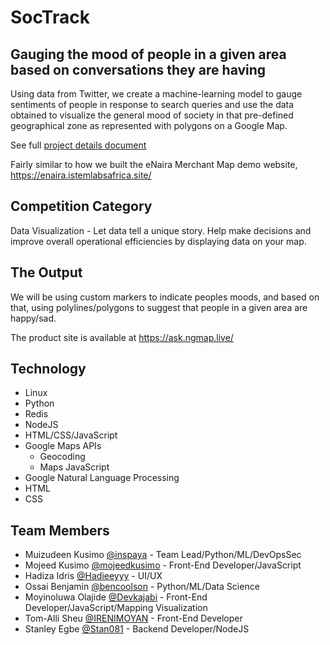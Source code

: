 # SocTrack

## Gauging the mood of people in a given area based on conversations they are having

Using data from Twitter, we create a machine-learning model to gauge sentiments of people in response to search queries and use 
the data obtained to visualize the general mood of society in that pre-defined geographical zone as represented with polygons on a Google Map.

See full [project details document]()

Fairly similar to how we built the eNaira Merchant Map demo website, https://enaira.istemlabsafrica.site/

## Competition Category

Data Visualization - Let data tell a unique story. Help make decisions and improve overall operational efficiencies by displaying data on your map. 

## The Output

We will be using custom markers to indicate peoples moods, and based on that, using polylines/polygons 
to suggest that people in a given area are happy/sad. 

The product site is available at https://ask.ngmap.live/

## Technology

* Linux
* Python
* Redis
* NodeJS
* HTML/CSS/JavaScript
* Google Maps APIs
  * Geocoding
  * Maps JavaScript
* Google Natural Language Processing
* HTML
* CSS

## Team Members

* Muizudeen Kusimo [@inspaya](https://github.com/inspaya) - Team Lead/Python/ML/DevOpsSec
* Mojeed Kusimo [@mojeedkusimo](https://github.com/mojeedkusimo) - Front-End Developer/JavaScript
* Hadiza Idris [@Hadieeyyy](https://github.com/Hadieeyyy) - UI/UX
* Ossai Benjamin [@bencoolson](https://github.com/bencoolson) - Python/ML/Data Science
* Moyinoluwa Olajide [@Devkajabi](https://github.com/Devkajabi) - Front-End Developer/JavaScript/Mapping Visualization
* Tom-Alli Sheu [@IRENIMOYAN](https://github.com/IRENIMOYAN) - Front-End Developer
* Stanley Egbe [@Stan081](https://github.com/Stan081) - Backend Developer/NodeJS